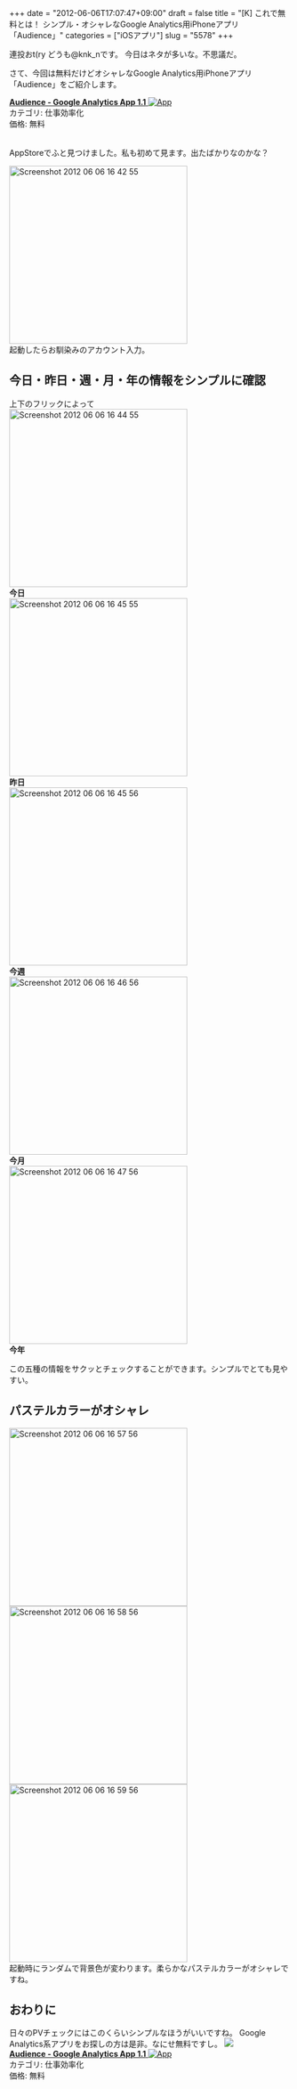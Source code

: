 +++
date = "2012-06-06T17:07:47+09:00"
draft = false
title = "[K] これで無料とは！ シンプル・オシャレなGoogle Analytics用iPhoneアプリ「Audience」"
categories = ["iOSアプリ"]
slug = "5578"
+++

連投おt(ry どうも@knk_nです。
今日はネタが多いな。不思議だ。

さて、今回は無料だけどオシャレなGoogle Analytics用iPhoneアプリ「Audience」をご紹介します。

<table class="appstorehelper">
<a href="http://itunes.apple.com/jp/app/audience-google-analytics/id496549581?mt=8&uo=4" rel="nofollow" target="_blank"><img class="appstorehelper_appicn" src="http://a2.mzstatic.com/us/r1000/092/Purple/29/4e/3c/mzl.dxqaoluf.jpg" alt="" /></a><div class="appstorehelper_text"><a href="http://itunes.apple.com/jp/app/audience-google-analytics/id496549581?mt=8&uo=4" rel="nofollow" target="_blank"><b>Audience - Google Analytics App 1.1</b> <img alt="App" src="http://ax.phobos.apple.com.edgesuite.net/ja_jp/images/web/linkmaker/badge_appstore-sm.gif" style="vertical-align: text-bottom;" /></b></a><br />カテゴリ: 仕事効率化<br />価格: 無料<br clear="all" /></div>
</table>

AppStoreでふと見つけました。私も初めて見ます。出たばかりなのかな？<!--more--><div class="center"><a href="http://knk-n.com/wp-content/uploads/2012/06/screenshot-2012-06-06-16.42.55.jpg"><img src="http://knk-n.com/wp-content/uploads/2012/06/screenshot-2012-06-06-16.42.55.jpg" alt="Screenshot 2012 06 06 16 42 55" title="screenshot 2012-06-06 16.42.55.jpg" border="0" width="320" height="auto" /></a></div>
起動したらお馴染みのアカウント入力。

<h2>今日・昨日・週・月・年の情報をシンプルに確認</h2>
上下のフリックによって
<div class="center"><a href="http://knk-n.com/wp-content/uploads/2012/06/screenshot-2012-06-06-16.44.55.jpg"><img src="http://knk-n.com/wp-content/uploads/2012/06/screenshot-2012-06-06-16.44.55.jpg" alt="Screenshot 2012 06 06 16 44 55" title="screenshot 2012-06-06 16.44.55.jpg" border="0" width="320" height="auto" /></a></div>
<div class="center"><strong>今日</strong></div>

<div class="center"><a href="http://knk-n.com/wp-content/uploads/2012/06/screenshot-2012-06-06-16.45.55..jpg"><img src="http://knk-n.com/wp-content/uploads/2012/06/screenshot-2012-06-06-16.45.55..jpg" alt="Screenshot 2012 06 06 16 45 55" title="screenshot-2012-06-06-16.45.55..jpg" border="0" width="320" height="auto" /></a></div>
<div class="center"><strong>昨日</strong></div>

<div class="center"><a href="http://knk-n.com/wp-content/uploads/2012/06/screenshot-2012-06-06-16.45.56.jpg"><img src="http://knk-n.com/wp-content/uploads/2012/06/screenshot-2012-06-06-16.45.56.jpg" alt="Screenshot 2012 06 06 16 45 56" title="screenshot-2012-06-06-16.45.56.jpg" border="0" width="320" height="auto" /></a></div>
<div class="center"><strong>今週</strong></div>

<div class="center"><a href="http://knk-n.com/wp-content/uploads/2012/06/screenshot-2012-06-06-16.46.56.jpg"><img src="http://knk-n.com/wp-content/uploads/2012/06/screenshot-2012-06-06-16.46.56.jpg" alt="Screenshot 2012 06 06 16 46 56" title="screenshot-2012-06-06-16.46.56.jpg" border="0" width="320" height="auto" /></a></div>
<div class="center"><strong>今月</strong></div>

<div class="center"><a href="http://knk-n.com/wp-content/uploads/2012/06/screenshot-2012-06-06-16.47.56.jpg"><img src="http://knk-n.com/wp-content/uploads/2012/06/screenshot-2012-06-06-16.47.56.jpg" alt="Screenshot 2012 06 06 16 47 56" title="screenshot-2012-06-06-16.47.56.jpg" border="0" width="320" height="auto" /></a></div>
<div class="center"><strong>今年</strong></div>

この五種の情報をサクッとチェックすることができます。シンプルでとても見やすい。

<h2>パステルカラーがオシャレ</h2>
<div class="center"><a href="http://knk-n.com/wp-content/uploads/2012/06/screenshot-2012-06-06-16.57.56.jpg"><img src="http://knk-n.com/wp-content/uploads/2012/06/screenshot-2012-06-06-16.57.56.jpg" alt="Screenshot 2012 06 06 16 57 56" title="screenshot-2012-06-06-16.57.56.jpg" border="0" width="320" height="auto" /></a></div>

<div class="center"><a href="http://knk-n.com/wp-content/uploads/2012/06/screenshot-2012-06-06-16.58.56.jpg"><img src="http://knk-n.com/wp-content/uploads/2012/06/screenshot-2012-06-06-16.58.56.jpg" alt="Screenshot 2012 06 06 16 58 56" title="screenshot-2012-06-06-16.58.56.jpg" border="0" width="320" height="auto" /></a></div>

<div class="center"><a href="http://knk-n.com/wp-content/uploads/2012/06/screenshot-2012-06-06-16.59.56.jpg"><img src="http://knk-n.com/wp-content/uploads/2012/06/screenshot-2012-06-06-16.59.56.jpg" alt="Screenshot 2012 06 06 16 59 56" title="screenshot-2012-06-06-16.59.56.jpg" border="0" width="320" height="auto" /></a></div>
起動時にランダムで背景色が変わります。柔らかなパステルカラーがオシャレですね。

<h2>おわりに</h2>
日々のPVチェックにはこのくらいシンプルなほうがいいですね。
Google Analytics系アプリをお探しの方は是非。なにせ無料ですし。
<table class="appstorehelper">
<a href="http://itunes.apple.com/jp/app/audience-google-analytics/id496549581?mt=8&uo=4" rel="nofollow" target="_blank"><img class="appstorehelper_appicn" src="http://a2.mzstatic.com/us/r1000/092/Purple/29/4e/3c/mzl.dxqaoluf.jpg" /></a><div class="appstorehelper_text"><a href="http://itunes.apple.com/jp/app/audience-google-analytics/id496549581?mt=8&uo=4" rel="nofollow" target="_blank"><b>Audience - Google Analytics App 1.1</b> <img alt="App" src="http://ax.phobos.apple.com.edgesuite.net/ja_jp/images/web/linkmaker/badge_appstore-sm.gif" style="vertical-align: text-bottom;" /></b></a><br />カテゴリ: 仕事効率化<br />価格: 無料<br clear="all" /></div>
</table>
